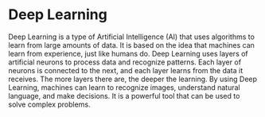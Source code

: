 # Deep Learning

Deep Learning is a type of Artificial Intelligence (AI) that uses algorithms to learn from large amounts of data. It is based on the idea that machines can learn from experience, just like humans do. Deep Learning uses layers of artificial neurons to process data and recognize patterns. Each layer of neurons is connected to the next, and each layer learns from the data it receives. The more layers there are, the deeper the learning. By using Deep Learning, machines can learn to recognize images, understand natural language, and make decisions. It is a powerful tool that can be used to solve complex problems.
